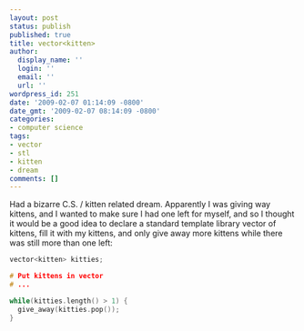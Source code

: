 ```yaml
---
layout: post
status: publish
published: true
title: vector<kitten>
author:
  display_name: ''
  login: ''
  email: ''
  url: ''
wordpress_id: 251
date: '2009-02-07 01:14:09 -0800'
date_gmt: '2009-02-07 08:14:09 -0800'
categories:
- computer science
tags:
- vector
- stl
- kitten
- dream
comments: []
---
```

Had a bizarre C.S. / kitten related dream.  Apparently I was giving way kittens, and I wanted to make sure I had one left for myself, and so I thought it would be a good idea to declare a standard template library vector of kittens, fill it with my kittens, and only give away more kittens while there was still more than one left:

```c++
vector<kitten> kitties;

# Put kittens in vector
# ...

while(kitties.length() > 1) {
  give_away(kitties.pop());
}
```
